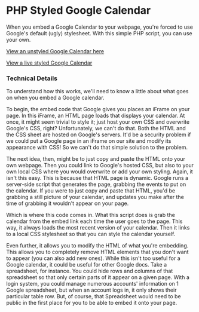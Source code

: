 PHP Styled Google Calendar
==========================

When you embed a Google Calendar to your webpage, you're forced to use Google's default (ugly) stylesheet. With this simple PHP script, you can use your own.

[View an unstyled Google Calendar here](https://www.google.com/calendar/embed?src=envql02v2rijr5doiku8mulu3o%40group.calendar.google.com&ctz=America/New_York)

[View a live styled Google Calendar](http://jmeas.com/projects/git/calendar/calendar.php)

### Technical Details

To understand how this works, we'll need to know a little about what goes on when you embed a Google calendar.

To begin, the embed code that Google gives you places an iFrame on your page. In this iFrame, an HTML page loads that displays your calendar. At once, it might seem trivial to style it; just host your own CSS and overwrite Google's CSS, right? Unfortunately, we can't do that. Both the HTML and the CSS sheet are hosted on Google's servers. It'd be a security problem if we could put a Google page in an iFrame on our site and modify its appearance with CSS! So we can't do that simple solution to the problem.

The next idea, then, might be to just copy and paste the HTML onto your own webpage. Then you could link to Google's hosted CSS, but also to your own local CSS where you would overwrite or add your own styling. Again, it isn't this easy. This is because that HTML page is dynamic. Google runs a server-side script that generates the page, grabbing the events to put on the calendar. If you were to just copy and paste that HTML, you'd be grabbing a still picture of your calendar, and updates you make after the time of grabbing it wouldn't appear on your page.

Which is where this code comes in. What this script does is grab the calendar from the embed link each time the user goes to the page. This way, it always loads the most recent version of your calendar. Then it links to a local CSS stylesheet so that you can style the calendar yourself.

Even further, it allows you to modify the HTML of what you're embedding. This allows you to completely remove HTML elements that you don't want to appear (you can also add new ones). While this isn't too useful for a Google calendar, it could be useful for other Google docs. Take a spreadsheet, for instance. You could hide rows and columns of that spreadsheet so that only certain parts of it appear on a given page. With a login system, you could manage numerous accounts' information on 1 Google spreadsheet, but when an account logs in, it only shows their particular table row. But, of course, that Spreadsheet would need to be public in the first place for you to be able to embed it onto your page.